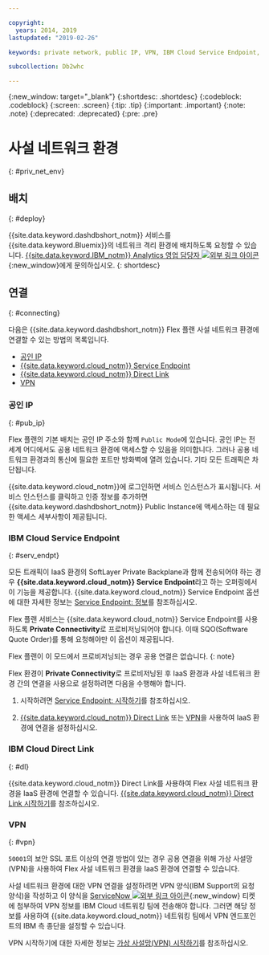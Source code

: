 ```yaml
---

copyright:
  years: 2014, 2019
lastupdated: "2019-02-26"

keywords: private network, public IP, VPN, IBM Cloud Service Endpoint, IBM Cloud Direct Link, Flex

subcollection: Db2whc

---
```


<!-- Attribute definitions --> 
{:new_window: target="_blank"}
{:shortdesc: .shortdesc}
{:codeblock: .codeblock}
{:screen: .screen}
{:tip: .tip}
{:important: .important}
{:note: .note}
{:deprecated: .deprecated}
{:pre: .pre}

# 사설 네트워크 환경
{: #priv_net_env}

## 배치
{: #deploy}

{{site.data.keyword.dashdbshort_notm}} 서비스를 {{site.data.keyword.Bluemix}}의 네트워크 격리 환경에 배치하도록 요청할 수 있습니다. [{{site.data.keyword.IBM_notm}} Analytics 영업 담당자 ![외부 링크 아이콘](../../icons/launch-glyph.svg "외부 링크 아이콘")](https://www.ibm.com/connect/ibm/us/en/?lnk=fcw){:new_window}에게 문의하십시오.
{: shortdesc}

## 연결
{: #connecting}

다음은 {{site.data.keyword.dashdbshort_notm}} Flex 플랜 사설 네트워크 환경에 연결할 수 있는 방법의 목록입니다. 

* [공인 IP](#pub_ip)
* [{{site.data.keyword.cloud_notm}} Service Endpoint](#serv_endpt)
* [{{site.data.keyword.cloud_notm}} Direct Link](#dl)
* [VPN](#vpn)
<!-- * [IP Whitelisting](#ip_wl) -->

### 공인 IP 
{: #pub_ip}

Flex 플랜의 기본 배치는 공인 IP 주소와 함께 `Public Mode`에 있습니다. 공인 IP는 전세계 어디에서도 공용 네트워크 환경에 액세스할 수 있음을 의미합니다. 그러나 공용 네트워크 환경과의 통신에 필요한 포트만 방화벽에 열려 있습니다. 기타 모든 트래픽은 차단됩니다. 

{{site.data.keyword.cloud_notm}}에 로그인하면 서비스 인스턴스가 표시됩니다. 서비스 인스턴스를 클릭하고 인증 정보를 추가하면 {{site.data.keyword.dashdbshort_notm}} Public Instance에 액세스하는 데 필요한 액세스 세부사항이 제공됩니다. 

### IBM Cloud Service Endpoint
{: #serv_endpt}

모든 트래픽이 IaaS 환경의 SoftLayer Private Backplane과 함께 전송되어야 하는 경우 **{{site.data.keyword.cloud_notm}} Service Endpoint**라고 하는 오퍼링에서 이 기능을 제공합니다. {{site.data.keyword.cloud_notm}} Service Endpoint 옵션에 대한 자세한 정보는 [Service Endpoint: 정보](/docs/services/service-endpoint/getting-started.html)를 참조하십시오.

Flex 플랜 서비스는 {{site.data.keyword.cloud_notm}} Service Endpoint를 사용하도록 **Private Connectivity**로 프로비저닝되어야 합니다. 이때 SQO(Software Quote Order)를 통해 요청해야만 이 옵션이 제공됩니다.  

Flex 플랜이 이 모드에서 프로비저닝되는 경우 공용 연결은 없습니다.
{: note} 

Flex 환경이 **Private Connectivity**로 프로비저닝된 후 IaaS 환경과 사설 네트워크 환경 간의 연결을 사용으로 설정하려면 다음을 수행해야 합니다.  

1. 시작하려면 [Service Endpoint: 시작하기](/docs/services/service-endpoint/enable-servicepoint.html)를 참조하십시오. 

2. [{{site.data.keyword.cloud_notm}} Direct Link](#dl) 또는 [VPN](#vpn)을 사용하여 IaaS 환경에 연결을 설정하십시오.

### IBM Cloud Direct Link
{: #dl}

{{site.data.keyword.cloud_notm}} Direct Link를 사용하여 Flex 사설 네트워크 환경을 IaaS 환경에 연결할 수 있습니다. [{{site.data.keyword.cloud_notm}} Direct Link 시작하기](/docs/infrastructure/direct-link/getting-started.html)를 참조하십시오.

### VPN
{: #vpn}

`50001`의 보안 SSL 포트 이상의 연결 방법이 있는 경우 공용 연결을 위해 가상 사설망(VPN)을 사용하여 Flex 사설 네트워크 환경을 IaaS 환경에 연결할 수 있습니다. 

사설 네트워크 환경에 대한 VPN 연결을 설정하려면 VPN 양식(IBM Support의 요청 양식)을 작성하고 이 양식을 [ServiceNow ![외부 링크 아이콘](../../icons/launch-glyph.svg "외부 링크 아이콘")](https://cloud.ibm.com/unifiedsupport/cases/add){:new_window} 티켓에 첨부하여 VPN 정보를 IBM Cloud 네트워킹 팀에 전송해야 합니다.<!-- , attaching the form to a [ServiceNow ![External link icon](../../icons/launch-glyph.svg "External link icon")](https://cloud.ibm.com/unifiedsupport/cases/add){:new_window} ticket, and providing the following VPN part number `xxxx-xxxx-xxxx`. --> 그러면 해당 정보를 사용하여 {{site.data.keyword.cloud_notm}} 네트워킹 팀에서 VPN 엔드포인트의 IBM 측 종단을 설정할 수 있습니다. <!-- Ben to provide VPN part number -->

VPN 시작하기에 대한 자세한 정보는 [가상 사설망(VPN) 시작하기](/docs/infrastructure/iaas-vpn/getting-started.html)를 참조하십시오.

<!-- **Gopal's text**:

> For public connectivity, customers can setup a VPN tunnel if they need to use something over and beyond the secure SSL port of `50001` and send VPN information to our Networking team to set up VPN endpoints. This requires filling up a VPN form and attaching it to a Service Now Ticket. Should we attach the form template here? Customers need to order a particular part number for this (VPN part number to be provided by Ben)


Can we use any of this documentation?  [Getting started with Virtual Private Networking (VPN)](/docs/infrastructure/iaas-vpn/getting-started.html). -->



<!-- ### IP Whitelisting
{: #ip_wl}

IP whitelisting gives you the ability to specify which trusted IP addresses are granted access to your private network environment.


**Writer's notes**:
I need step-by-step instructions. -->


